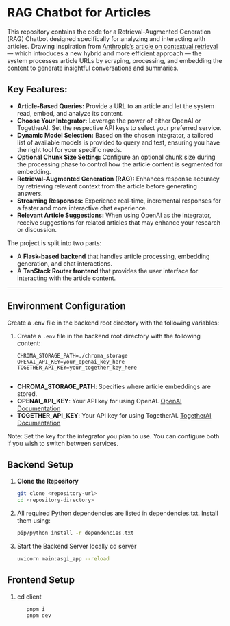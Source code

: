 # RAG Chatbot for Articles

This repository contains the code for a Retrieval-Augmented Generation (RAG) Chatbot designed specifically for analyzing and interacting with articles. Drawing inspiration from [Anthropic’s article on contextual retrieval](https://www.anthropic.com/news/contextual-retrieval) — which introduces a new hybrid and more efficient approach — the system processes article URLs by scraping, processing, and embedding the content to generate insightful conversations and summaries.

## Key Features:
- **Article-Based Queries:** Provide a URL to an article and let the system read, embed, and analyze its content.
- **Choose Your Integrator:** Leverage the power of either OpenAI or TogetherAI. Set the respective API keys to select your preferred service.
- **Dynamic Model Selection:** Based on the chosen integrator, a tailored list of available models is provided to query and test, ensuring you have the right tool for your specific needs.
- **Optional Chunk Size Setting:** Configure an optional chunk size during the processing phase to control how the article content is segmented for embedding.
- **Retrieval-Augmented Generation (RAG):** Enhances response accuracy by retrieving relevant context from the article before generating answers.
- **Streaming Responses:** Experience real-time, incremental responses for a faster and more interactive chat experience.
- **Relevant Article Suggestions:** When using OpenAI as the integrator, receive suggestions for related articles that may enhance your research or discussion.

The project is split into two parts:
- A **Flask-based backend** that handles article processing, embedding generation, and chat interactions.
- A **TanStack Router frontend** that provides the user interface for interacting with the article content.

---

## Environment Configuration

Create a .env file in the backend root directory with the following variables:

1. Create a `.env` file in the backend root directory with the following content:
   ```env
   CHROMA_STORAGE_PATH=./chroma_storage
   OPENAI_API_KEY=your_openai_key_here
   TOGETHER_API_KEY=your_together_key_here


- **CHROMA_STORAGE_PATH**: Specifies where article embeddings are stored.
- **OPENAI_API_KEY**: Your API key for using OpenAI. [OpenAI Documentation](https://platform.openai.com/docs/overview)
- **TOGETHER_API_KEY**: Your API key for using TogetherAI. [TogetherAI Documentation](https://www.together.ai)

Note: Set the key for the integrator you plan to use. You can configure both if you wish to switch between services.

## Backend Setup

1. **Clone the Repository**
   ```bash
   git clone <repository-url>
   cd <repository-directory>

2. All required Python dependencies are listed in dependencies.txt. Install them using:
   ```bash
   pip/python install -r dependencies.txt

3. Start the Backend Server locally cd server
     ```bash
     uvicorn main:asgi_app --reload

## Frontend Setup

1. cd client
   ```bash
      pnpm i 
      pnpm dev
